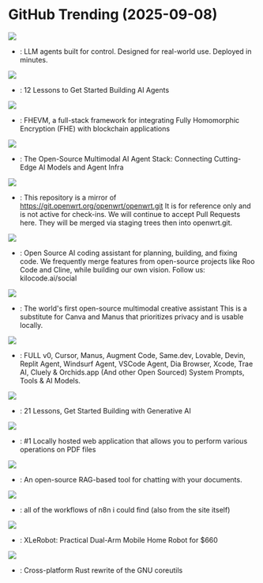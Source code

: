 # GitHub Trending (2025-09-08)

![](https://img.shields.io/badge/Python-New%201-green?style=flat-square&logo=appveyor)
- [](https://github.comundefined): LLM agents built for control. Designed for real-world use. Deployed in minutes.

![](https://img.shields.io/badge/Jupyter%20Notebook-New%20139-green?style=flat-square&logo=appveyor)
- [](https://github.comundefined): 12 Lessons to Get Started Building AI Agents

![](https://img.shields.io/badge/Rust-New%20273-green?style=flat-square&logo=appveyor)
- [](https://github.comundefined): FHEVM, a full-stack framework for integrating Fully Homomorphic Encryption (FHE) with blockchain applications

![](https://img.shields.io/badge/TypeScript-New%2026-green?style=flat-square&logo=appveyor)
- [](https://github.comundefined): The Open-Source Multimodal AI Agent Stack: Connecting Cutting-Edge AI Models and Agent Infra

![](https://img.shields.io/badge/C-New%20135-green?style=flat-square&logo=appveyor)
- [](https://github.comundefined): This repository is a mirror of https://git.openwrt.org/openwrt/openwrt.git It is for reference only and is not active for check-ins. We will continue to accept Pull Requests here. They will be merged via staging trees then into openwrt.git.

![](https://img.shields.io/badge/TypeScript-New%20561-green?style=flat-square&logo=appveyor)
- [](https://github.comundefined): Open Source AI coding assistant for planning, building, and fixing code. We frequently merge features from open-source projects like Roo Code and Cline, while building our own vision. Follow us: kilocode.ai/social

![](https://img.shields.io/badge/TypeScript-New%2067-green?style=flat-square&logo=appveyor)
- [](https://github.comundefined): The world's first open-source multimodal creative assistant This is a substitute for Canva and Manus that prioritizes privacy and is usable locally.

![](https://img.shields.io/badge/none-New%20294-green?style=flat-square&logo=appveyor)
- [](https://github.comundefined): FULL v0, Cursor, Manus, Augment Code, Same.dev, Lovable, Devin, Replit Agent, Windsurf Agent, VSCode Agent, Dia Browser, Xcode, Trae AI, Cluely & Orchids.app (And other Open Sourced) System Prompts, Tools & AI Models.

![](https://img.shields.io/badge/Jupyter%20Notebook-New%20115-green?style=flat-square&logo=appveyor)
- [](https://github.comundefined): 21 Lessons, Get Started Building with Generative AI

![](https://img.shields.io/badge/Java-New%20367-green?style=flat-square&logo=appveyor)
- [](https://github.comundefined): #1 Locally hosted web application that allows you to perform various operations on PDF files

![](https://img.shields.io/badge/Python-New%20128-green?style=flat-square&logo=appveyor)
- [](https://github.comundefined): An open-source RAG-based tool for chatting with your documents.

![](https://img.shields.io/badge/HTML-New%20226-green?style=flat-square&logo=appveyor)
- [](https://github.comundefined): all of the workflows of n8n i could find (also from the site itself)

![](https://img.shields.io/badge/Python-New%20514-green?style=flat-square&logo=appveyor)
- [](https://github.comundefined): XLeRobot: Practical Dual-Arm Mobile Home Robot for $660

![](https://img.shields.io/badge/Rust-New%20110-green?style=flat-square&logo=appveyor)
- [](https://github.comundefined): Cross-platform Rust rewrite of the GNU coreutils


